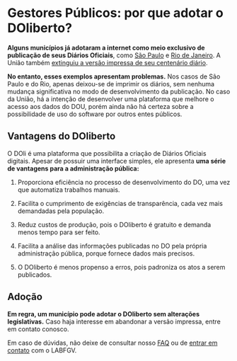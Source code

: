 ---
---
# Gestores Públicos: por que adotar o DOliberto?

**Alguns municípios já adotaram a internet como meio exclusivo de publicação de seus Diários Oficiais**, como 
[São Paulo](http://www1.folha.uol.com.br/cotidiano/2017/03/1862923-diario-oficial-de-sp-deixara-de-ter-versao-impressa-anuncia-prefeito.shtml)
e [Rio de Janeiro](https://www.facebook.com/marcelocrivella/videos/1616522061704371/).
A União também [extinguiu a versão impressa de seu centenário diário](http://portal.imprensanacional.gov.br/web/guest/diario-oficial-da-uniao?p_p_id=101&p_p_lifecycle=0&p_p_state=maximized&p_p_mode=view&_101_struts_action=%2Fasset_publisher%2Fview_content&_101_returnToFullPageURL=%2Fdiario-oficial-da-uniao&_101_assetEntryId=577466&_101_type=content&_101_groupId=68942&_101_urlTitle=decreto-n-9-215-de-29-de-novembro-2017&inheritRedirect=false&redirect=http%3A%2F%2Fportal.imprensanacional.gov.br%2Fweb%2Fguest%2Fdiario-oficial-da-uniao%3Fp_p_id%3D3%26p_p_lifecycle%3D0%26p_p_state%3Dmaximized%26p_p_mode%3Dview%26_3_groupId%3D0%26_3_keywords%3Ddi%25C3%25A1rio%2Boficial%2Bimpresso%26_3_struts_action%3D%252Fsearch%252Fsearch%26_3_redirect%3D%252Fdiario-oficial-da-uniao). 

**No entanto, esses exemplos apresentam problemas.** Nos casos de São
Paulo e do Rio, apenas deixou-se de imprimir os diários, sem nenhuma
mudança significativa no modo de desenvolvimento da publicação. No
caso da União, há a intenção de desenvolver uma plataforma que melhore
o acesso aos dados do DOU, porém ainda não há certeza sobre a
possibilidade de uso do software por outros entes públicos.

## Vantagens do DOliberto
O DOli é uma plataforma que possibilita a criação de Diários Oficiais
digitais. Apesar de possuir uma interface simples, ele apresenta **uma
série de vantagens para a administração pública:**

1. Proporciona eficiência no processo de desenvolvimento do DO, uma vez que
   automatiza trabalhos manuais.

2. Facilita o cumprimento de exigências de transparência, cada vez
   mais demandadas pela população.

3. Reduz custos de produção, pois o DOliberto é gratuito e demanda
   menos tempo para ser feito.

4. Facilita a análise das informações publicadas no DO pela própria
   administração pública, porque fornece dados mais precisos.

5. O DOliberto é menos propenso a erros, pois padroniza os atos a
   serem publicados.


## Adoção

**Em regra, um município pode adotar o DOliberto sem alterações
legislativas.** Caso haja interesse em abandonar a versão impressa,
entre em contato conosco. <!--há um [modelo de decreto]() disponível
para publicação exclusivamente online do Diário Oficial.-->

Em caso de dúvidas, não deixe de consultar nosso
[FAQ](https://labfgv.github.io/DOliberto/#faq) ou de [entrar em
contato](mailto:labfgv+doliberto@gmail.com) com o LABFGV.
